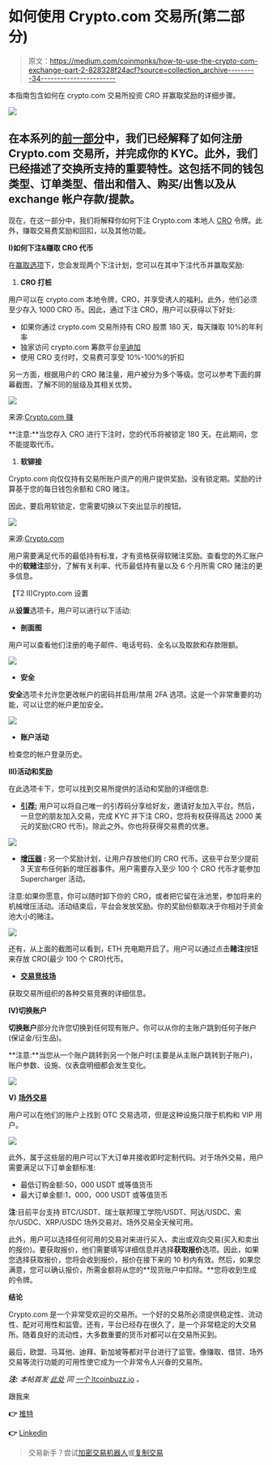 # 如何使用 Crypto.com 交易所(第二部分)

> 原文：<https://medium.com/coinmonks/how-to-use-the-crypto-com-exchange-part-2-828328f24acf?source=collection_archive---------34----------------------->

本指南包含如何在 crypto.com 交易所投资 CRO 并赢取奖励的详细步骤。

![](img/6463e3bdeebea3ec7b1f348cb3c01d6e.png)

## 在本系列的[前一部分](https://ruma-das.medium.com/how-to-use-the-crypto-com-exchange-part-1-3deec765b430)中，我们已经解释了如何注册 Crypto.com 交易所，并完成你的 KYC。此外，我们已经描述了交换所支持的重要特性。这包括不同的钱包类型、订单类型、借出和借入、购买/出售以及从 exchange 帐户存款/提款。

现在，在这一部分中，我们将解释你如何下注 Crypto.com 本地人 [CRO](https://www.altcoinbuzz.io/cryptocurrency-news/cronos-chain-updates-crypto-com-receives-license-approval-from-mas-june-week-4/) 令牌。此外，赚取交易费奖励和回扣，以及其他功能。

**I)如何下注&赚取 CRO 代币**

在[赢取选项](https://crypto.com/eea/earn)下，您会发现两个下注计划，您可以在其中下注代币并赢取奖励:

1.  **CRO 打桩**

用户可以在 crypto.com 本地令牌，CRO，并享受诱人的福利。此外，他们必须至少存入 1000 CRO 币。因此，通过下注 CRO，用户可以获得以下好处:

*   如果你通过 crypto.com 交易所持有 CRO 股票 180 天，每天赚取 10%的年利率
*   独家访问 crypto.com 筹款平台[辛迪加](https://crypto.com/exchange/syndicate)
*   使用 CRO 支付时，交易费可享受 10%-100%的折扣

另一方面，根据用户的 CRO 赌注量，用户被分为多个等级。您可以参考下面的屏幕截图，了解不同的层级及其相关优势。

![](img/627436cdf398651502146b8d5fc041da.png)

来源:[Crypto.com 赚](https://crypto.com/eea/earn)

**注意:**当您存入 CRO 进行下注时，您的代币将被锁定 180 天。在此期间，您不能提取代币。

1.  **软铆接**

Crypto.com 向仅仅持有交易所账户资产的用户提供奖励。没有锁定期。奖励的计算基于您的每日钱包余额和 CRO 赌注。

因此，要启用软锁定，您需要切换以下突出显示的按钮。

![](img/dfe452646f15858147108f56d9ee5bd7.png)

来源:[Crypto.com](https://help.crypto.com/en/articles/3744398-crypto-com-soft-staking)

用户需要满足代币的最低持有标准，才有资格获得软赌注奖励。查看您的外汇账户中的**软赌注**部分，了解有关利率、代币最低持有量以及 6 个月所需 CRO 赌注的更多信息。

【T2 II)Crypto.com 设置

从**设置**选项卡，用户可以进行以下活动:

*   **剖面图**

用户可以查看他们注册的电子邮件、电话号码、全名以及取款和存款限额。

![](img/a00124ae8ae7910d41aba9cc62f2d39b.png)

*   **安全**

**安全**选项卡允许您更改帐户的密码并启用/禁用 2FA 选项。这是一个非常重要的功能，可以让您的帐户更加安全。

![](img/94c0d3ac244ab21b8625a58fdef2c7d1.png)

*   **账户活动**

检查您的帐户登录历史。

**III)活动和奖励**

在此选项卡下，您可以找到交易所提供的活动和奖励的详细信息:

*   [**引荐:**](https://help.crypto.com/en/articles/3124990-bg25-referral-program) 用户可以将自己唯一的引荐码分享给好友，邀请好友加入平台。然后，一旦您的朋友加入交易，完成 KYC 并下注 CRO，您将有权获得高达 2000 美元的奖励(CRO 代币)。除此之外。你也将获得交易费的优惠。

![](img/d0fe35fd43225142ef22326197ffc9a1.png)

*   [**增压器**](https://help.crypto.com/en/articles/4478744-supercharger-crypto-com-exchange-general-information) **:** 另一个奖励计划，让用户存放他们的 CRO 代币。这些平台至少提前 3 天宣布任何新的增压器事件。用户需要存入至少 100 个 CRO 代币才能参加 Supercharger 活动。

注意:如果你愿意，你可以随时卸下你的 CRO，或者把它留在泳池里，参加将来的机械增压活动。活动结束后，平台会发放奖励。你的奖励份额取决于你相对于资金池大小的赌注。

![](img/b8c1cd775e5c3b2dd3a180bd47315a95.png)

还有，从上面的截图可以看到，ETH 充电期开启了。用户可以通过点击**赌注**按钮来存放 CRO(最少 100 个 CRO)代币。

*   [**交易竞技场**](https://help.crypto.com/en/articles/6086788-trading-arena-common-faq)

获取交易所组织的各种交易竞赛的详细信息。

**IV)切换账户**

**切换账户**部分允许您切换到任何现有账户。你可以从你的主账户跳到任何子账户(保证金/衍生品)。

**注意:**当您从一个账户跳转到另一个账户时(主要是从主账户跳转到子账户)，账户参数、设施、仪表盘明细都会发生变化。

![](img/5f8972eab59ac471b32384fe6f04e884.png)

**V)** [**场外交易**](https://help.crypto.com/en/articles/5733702-what-is-otc-trading)

用户可以在他们的账户上找到 OTC 交易选项，但是这种设施只限于机构和 VIP 用户。

![](img/5dc28a714fee4c6e56a8664b6b903820.png)

此外，属于这些层的用户可以下大订单并接收即时定制代码。对于场外交易，用户需要满足以下订单金额标准:

*   最低订购金额:50，000 USDT 或等值货币
*   最大订单金额:1，000，000 USDT 或等值货币

**注**:目前平台支持 BTC/USDT、瑞士联邦理工学院/USDT、阿达/USDC、索尔/USDC、XRP/USDC 场外交易对。场外交易全天候可用。

此外，用户可以选择任何可用的交易对来进行买入、卖出或双向交易(买入和卖出的报价)。要获取报价，他们需要填写详细信息并选择**获取报价**选项。因此，如果您选择获取报价，您将会收到报价，报价在接下来的 10 秒内有效。然后，如果您满意，您可以确认报价，所需金额将从您的**现货账户中扣除。**您将收到生成的令牌。

**结论**

Crypto.com 是一个非常受欢迎的交易所。一个好的交易所必须提供稳定性、流动性、配对可用性和监管。还有，平台已经存在很久了，是一个非常稳定的大交易所。随着良好的流动性，大多数重要的货币对都可以在交易所买到。

最后，欧盟、马耳他、迪拜、新加坡等都对平台进行了监管。像赚取、借贷、场外交易等流行功能的可用性使它成为一个非常令人兴奋的交易所。

***注:*** *本帖首发* [*此处*](https://www.altcoinbuzz.io/passive-income/staking/how-to-use-the-crypto-com-exchange-part-2/) *同* [*一个* ltcoinbuzz.io](https://www.altcoinbuzz.io/) *。*

跟我来

**👉** [推特](https://twitter.com/rumadas123)

**👉** [Linkedin](https://www.linkedin.com/in/ruma-das-a1439320/)

> 交易新手？尝试[加密交易机器人](/coinmonks/crypto-trading-bot-c2ffce8acb2a)或[复制交易](/coinmonks/top-10-crypto-copy-trading-platforms-for-beginners-d0c37c7d698c)